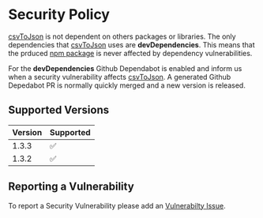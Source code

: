 # Security Policy

[csvToJson](https://github.com/iuccio/csvToJson) is not dependent on others packages or libraries. The only dependencies that [csvToJson](https://github.com/iuccio/csvToJson) uses 
are **devDependencies**.
This means that the prduced [npm package](https://www.npmjs.com/package/convert-csv-to-json) is never affected by dependency vulnerabilities.

For the **devDependencies** Github Dependabot is enabled and inform us when a security vulnerability affects [csvToJson](https://github.com/iuccio/csvToJson). 
A generated Github Depedabot PR is normally quickly merged and a new version is released.

## Supported Versions

| Version | Supported          |
| ------- | ------------------ |
| 1.3.3   | :white_check_mark: |
| 1.3.2   | :white_check_mark: |      

## Reporting a Vulnerability

To report a Security Vulnerability please add an [Vulnerabilty Issue](https://github.com/iuccio/csvToJson/labels/vulnerabilty).  
